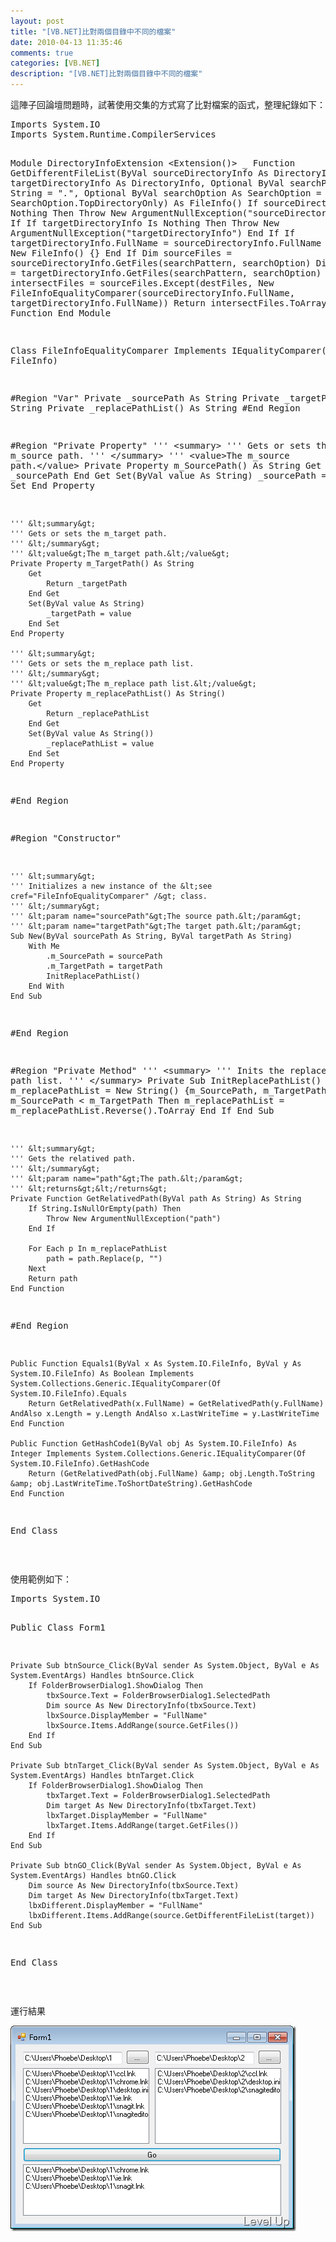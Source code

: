 ```yaml
---
layout: post
title: "[VB.NET]比對兩個目錄中不同的檔案"
date: 2010-04-13 11:35:46
comments: true
categories: [VB.NET]
description: "[VB.NET]比對兩個目錄中不同的檔案"
---
```

<p>這陣子回論壇問題時，試著使用交集的方式寫了比對檔案的函式，整理紀錄如下：</p>  <div style="padding-bottom: 0px; margin: 0px; padding-left: 0px; padding-right: 0px; display: inline; float: none; padding-top: 0px" id="scid:812469c5-0cb0-4c63-8c15-c81123a09de7:97656f56-4e75-4198-aff8-c2e2529d8a44" class="wlWriterEditableSmartContent"><pre name="code" class="vb:nocontrols">Imports System.IO
Imports System.Runtime.CompilerServices

Module DirectoryInfoExtension
    &lt;Extension()&gt; _
    Function GetDifferentFileList(ByVal sourceDirectoryInfo As DirectoryInfo, ByVal targetDirectoryInfo As DirectoryInfo, Optional ByVal searchPattern As String = "*.*", Optional ByVal searchOption As SearchOption = SearchOption.TopDirectoryOnly) As FileInfo()
        If sourceDirectoryInfo Is Nothing Then
            Throw New ArgumentNullException("sourceDirectoryInfo")
        End If
        If targetDirectoryInfo Is Nothing Then
            Throw New ArgumentNullException("targetDirectoryInfo")
        End If
        If targetDirectoryInfo.FullName = sourceDirectoryInfo.FullName Then
            Return New FileInfo() {}
        End If
        Dim sourceFiles = sourceDirectoryInfo.GetFiles(searchPattern, searchOption)
        Dim destFiles = targetDirectoryInfo.GetFiles(searchPattern, searchOption)
        Dim intersectFiles = sourceFiles.Except(destFiles, New FileInfoEqualityComparer(sourceDirectoryInfo.FullName, targetDirectoryInfo.FullName))
        Return intersectFiles.ToArray
    End Function
End Module

Class FileInfoEqualityComparer
    Implements IEqualityComparer(Of FileInfo)

#Region "Var"
    Private _sourcePath As String
    Private _targetPath As String
    Private _replacePathList() As String
#End Region

#Region "Private Property"
    ''' &lt;summary&gt; 
    ''' Gets or sets the m_source path. 
    ''' &lt;/summary&gt; 
    ''' &lt;value&gt;The m_source path.&lt;/value&gt; 
    Private Property m_SourcePath() As String
        Get
            Return _sourcePath
        End Get
        Set(ByVal value As String)
            _sourcePath = value
        End Set
    End Property


    ''' &lt;summary&gt; 
    ''' Gets or sets the m_target path. 
    ''' &lt;/summary&gt; 
    ''' &lt;value&gt;The m_target path.&lt;/value&gt; 
    Private Property m_TargetPath() As String
        Get
            Return _targetPath
        End Get
        Set(ByVal value As String)
            _targetPath = value
        End Set
    End Property

    ''' &lt;summary&gt; 
    ''' Gets or sets the m_replace path list. 
    ''' &lt;/summary&gt; 
    ''' &lt;value&gt;The m_replace path list.&lt;/value&gt; 
    Private Property m_replacePathList() As String()
        Get
            Return _replacePathList
        End Get
        Set(ByVal value As String())
            _replacePathList = value
        End Set
    End Property
#End Region

#Region "Constructor"

    ''' &lt;summary&gt; 
    ''' Initializes a new instance of the &lt;see cref="FileInfoEqualityComparer" /&gt; class. 
    ''' &lt;/summary&gt; 
    ''' &lt;param name="sourcePath"&gt;The source path.&lt;/param&gt; 
    ''' &lt;param name="targetPath"&gt;The target path.&lt;/param&gt; 
    Sub New(ByVal sourcePath As String, ByVal targetPath As String)
        With Me
            .m_SourcePath = sourcePath
            .m_TargetPath = targetPath
            InitReplacePathList()
        End With
    End Sub
#End Region

#Region "Private Method"
    ''' &lt;summary&gt; 
    ''' Inits the replace path list. 
    ''' &lt;/summary&gt; 
    Private Sub InitReplacePathList()
        m_replacePathList = New String() {m_SourcePath, m_TargetPath}
        If m_SourcePath &lt; m_TargetPath Then
            m_replacePathList = m_replacePathList.Reverse().ToArray
        End If
    End Sub

    ''' &lt;summary&gt; 
    ''' Gets the relatived path. 
    ''' &lt;/summary&gt; 
    ''' &lt;param name="path"&gt;The path.&lt;/param&gt; 
    ''' &lt;returns&gt;&lt;/returns&gt; 
    Private Function GetRelativedPath(ByVal path As String) As String
        If String.IsNullOrEmpty(path) Then
            Throw New ArgumentNullException("path")
        End If

        For Each p In m_replacePathList
            path = path.Replace(p, "")
        Next
        Return path
    End Function
#End Region

    Public Function Equals1(ByVal x As System.IO.FileInfo, ByVal y As System.IO.FileInfo) As Boolean Implements System.Collections.Generic.IEqualityComparer(Of System.IO.FileInfo).Equals
        Return GetRelativedPath(x.FullName) = GetRelativedPath(y.FullName) AndAlso x.Length = y.Length AndAlso x.LastWriteTime = y.LastWriteTime
    End Function

    Public Function GetHashCode1(ByVal obj As System.IO.FileInfo) As Integer Implements System.Collections.Generic.IEqualityComparer(Of System.IO.FileInfo).GetHashCode
        Return (GetRelativedPath(obj.FullName) &amp; obj.Length.ToString &amp; obj.LastWriteTime.ToShortDateString).GetHashCode
    End Function
End Class
</pre></div>

<p> </p>

<p>使用範例如下：</p>

<div style="padding-bottom: 0px; margin: 0px; padding-left: 0px; padding-right: 0px; display: inline; float: none; padding-top: 0px" id="scid:812469c5-0cb0-4c63-8c15-c81123a09de7:230680e6-4aa7-4c28-975f-b8ea4f78a303" class="wlWriterEditableSmartContent"><pre name="code" class="vb:nocontrols">Imports System.IO

Public Class Form1

    Private Sub btnSource_Click(ByVal sender As System.Object, ByVal e As System.EventArgs) Handles btnSource.Click
        If FolderBrowserDialog1.ShowDialog Then
            tbxSource.Text = FolderBrowserDialog1.SelectedPath
            Dim source As New DirectoryInfo(tbxSource.Text)
            lbxSource.DisplayMember = "FullName"
            lbxSource.Items.AddRange(source.GetFiles())
        End If
    End Sub

    Private Sub btnTarget_Click(ByVal sender As System.Object, ByVal e As System.EventArgs) Handles btnTarget.Click
        If FolderBrowserDialog1.ShowDialog Then
            tbxTarget.Text = FolderBrowserDialog1.SelectedPath
            Dim target As New DirectoryInfo(tbxTarget.Text)
            lbxTarget.DisplayMember = "FullName"
            lbxTarget.Items.AddRange(target.GetFiles())
        End If
    End Sub

    Private Sub btnGO_Click(ByVal sender As System.Object, ByVal e As System.EventArgs) Handles btnGO.Click
        Dim source As New DirectoryInfo(tbxSource.Text)
        Dim target As New DirectoryInfo(tbxTarget.Text)
        lbxDifferent.DisplayMember = "FullName"
        lbxDifferent.Items.AddRange(source.GetDifferentFileList(target))
    End Sub
End Class
</pre></div>

<p> </p>

<p>運行結果</p>

<p><img style="border-bottom: 0px; border-left: 0px; display: inline; border-top: 0px; border-right: 0px" title="image" border="0" alt="image" src="\images\posts\14572\image_thumb_1.png" width="457" height="329" /></p>